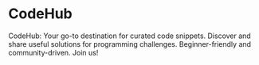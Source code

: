 # CodeHub
CodeHub: Your go-to destination for curated code snippets. Discover and share useful solutions for programming challenges. Beginner-friendly and community-driven. Join us!
